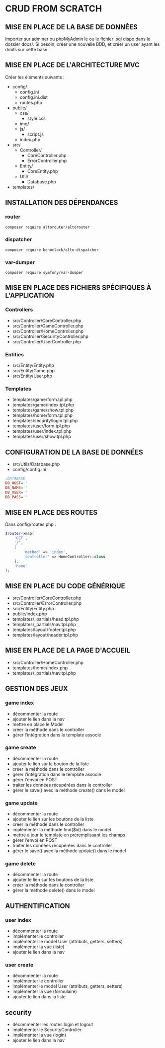 # CRUD FROM SCRATCH

## MISE EN PLACE DE LA BASE DE DONNÉES

Importer sur adminer ou phpMyAdmin le ou le fichier .sql dispo dans le dossier docs/. Si besoin, créer une nouvelle BDD, et créer un user ayant les droits sur cette base.

## MISE EN PLACE DE L'ARCHITECTURE MVC

Créer les éléments suivants :
- config/
    - config.ini
    - config.ini.dist
    - routes.php
- public/
    - css/
        - style.css
    - img/
    - js/
        - script.js
    - index.php
- src/
    - Controller/
        - CoreController.php
        - ErrorController.php
    - Entity/
        - CoreEntity.php
    - Util/
        - Database.php
- templates/

## INSTALLATION DES DÉPENDANCES

### router

```SH
composer require altorouter/altorouter
```

### dispatcher

```SH
composer require benoclock/alto-dispatcher
```

### var-dumper

```SH
composer require symfony/var-dumper
```

## MISE EN PLACE DES FICHIERS SPÉCIFIQUES À L'APPLICATION

### Controllers

- src/Controller/CoreController.php
- src/Controller/GameController.php
- src/Controller/HomeController.php
- src/Controller/SecurityController.php
- src/Controller/UserController.php

### Entities

- src/Entity/Entity.php
- src/Entity/Game.php
- src/Entity/User.php

### Templates

- templates/game/form.tpl.php
- templates/game/index.tpl.php
- templates/game/show.tpl.php
- templates/home/form.tpl.php
- templates/security/login.tpl.php
- templates/user/form.tpl.php
- templates/user/index.tpl.php
- templates/user/show.tpl.php

## CONFIGURATION DE LA BASE DE DONNÉES

- src/Utils/Database.php
- config/config.ini :
```INI
;DATABASE
DB_HOST=''
DB_NAME=''
DB_USER=''
DB_PASS=''
```

## MISE EN PLACE DES ROUTES

Dans config/routes.php :
```PHP
$router->map(
    'GET',
    '/',
    [
        'method' => 'index',
        'controller' => HomeController::class
    ],
    'home'
);
```

## MISE EN PLACE DU CODE GÉNÉRIQUE

- src/Controller/CoreController.php
- src/Controller/ErrorController.php
- src/Entity/Entity.php
- public/index.php
- templates/_partials/head.tpl.php
- templates/_partials/nav.tpl.php
- templates/layout/footer.tpl.php
- templates/layout/header.tpl.php

## MISE EN PLACE DE LA PAGE D'ACCUEIL

- src/Controller/HomeController.php
- templates/home/index.php
- templates/_partials/nav.tpl.php

## GESTION DES JEUX

### game index

- décommenter la route
- ajouter le lien dans la nav
- mettre en place le Model
- créer la méthode dans le controller
- gérer l'intégration dans le template associé

### game create

- décommenter la route
- ajouter le lien sur la bouton de la liste
- créer la méthode dans le controller
- gérer l'intégration dans le template associé
- gérer l'envoi en POST
- traiter les données récupérées dans le controller
- gérer le save() avec la méthode create() dans le model

### game update

- décommenter la route
- ajouter le lien sur les boutons de la liste
- créer la méthode dans le controller
- implémenter la méthode find($id) dans le model
- mettre à jour le template en préremplissant les champs
- gérer l'envoi en POST
- traiter les données récupérées dans le controller
- gérer le save() avec la méthode update() dans le model

### game delete

- décommenter la route
- ajouter le lien sur les boutons de la liste
- créer la méthode dans le controller
- gérer la méthode delete() dans le model

## AUTHENTIFICATION

### user index

- décommenter la route
- implémenter le controller
- implémenter le model User (attributs, getters, setters)
- implémenter la vue (liste)
- ajouter le lien dans la nav

### user create

- décommenter la route
- implémenter le controller
- implémenter le model User (attributs, getters, setters)
- implémenter la vue (formulaire)
- ajouter le lien dans la liste

## security

- décommenter les routes login et logout
- implémenter le SecurityController
- implémenter la vue (login)
- ajouter le lien dans la nav
